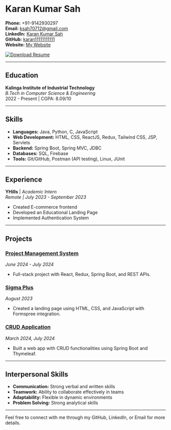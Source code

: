 # Karan Kumar Sah

**Phone:** +91-9142930297  
**Email:** [ksah70712@gmail.com](mailto:ksah70712@gmail.com)  
**LinkedIn:** [Karan Kumar Sah](https://www.linkedin.com/in/karan-kumar-sah-687a9624b/)  
**GitHub:** [karan11111111111](https://github.com/karan11111111111)  
**Website:** [My Website](https://example.com)

[![Download Resume](https://img.shields.io/badge/Download%20Resume-PDF-brightgreen)](https://raw.githubusercontent.com/karan11111111111/My-Resume/resume/main/resume.pdf)


---

## Education
**Kalinga Institute of Industrial Technology**  
*B.Tech in Computer Science & Engineering*  
2022 - Present | CGPA: 8.09/10

---

## Skills
- **Languages:** Java, Python, C, JavaScript
- **Web Development:** HTML, CSS, ReactJS, Redux, Tailwind CSS, JSP, Servlets
- **Backend:** Spring Boot, Spring MVC, JDBC
- **Databases:** SQL, Firebase
- **Tools:** Git/GitHub, Postman (API testing), Linux, JUnit

---

## Experience
**YHills** | *Academic Intern*  
_Remote | July 2023 - September 2023_  
- Created E-commerce frontend  
- Developed an Educational Landing Page  
- Implemented Authentication System  

---

## Projects

### [Project Management System](https://github.com/karan11111111111/Project-Management)
*June 2024 - July 2024*  
- Full-stack project with React, Redux, Spring Boot, and REST APIs.

### [Sigma Plus](https://github.com/karan11111111111/Landing-Page-of-educational-institution-using-html--CSS-and-JavaScript-)
*August 2023*  
- Created a landing page using HTML, CSS, and JavaScript with Formspree integration.

### [CRUD Application](https://github.com/karan11111111111/CRUD_APPLICATION)
*March 2024, July 2024*  
- Built a web app with CRUD functionalities using Spring Boot and Thymeleaf.

---

## Interpersonal Skills
- **Communication:** Strong verbal and written skills
- **Teamwork:** Ability to collaborate effectively in teams
- **Adaptability:** Flexible in dynamic environments
- **Problem Solving:** Strong analytical skills

---

Feel free to connect with me through my GitHub, LinkedIn, or Email for more details.
